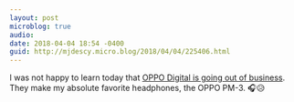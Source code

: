 ```yaml
---
layout: post
microblog: true
audio: 
date: 2018-04-04 18:54 -0400
guid: http://mjdescy.micro.blog/2018/04/04/225406.html
---
```

I was not happy to learn today that [OPPO Digital is going out of business](https://www.oppodigital.com/farewell.aspx). They make my absolute favorite headphones, the OPPO PM-3. 🎧😥
